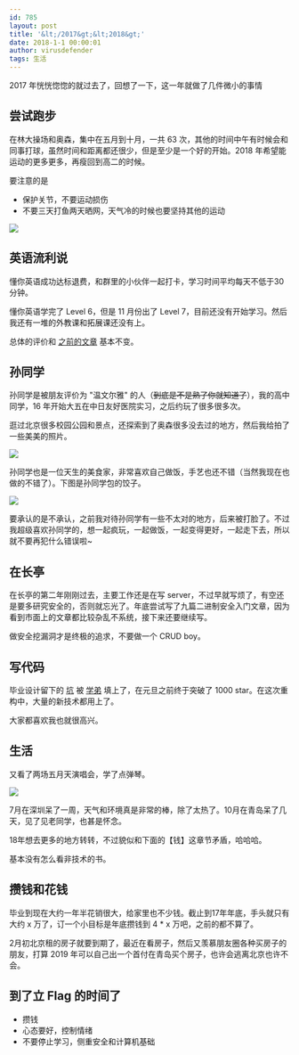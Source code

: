 ```yaml
---
id: 785
layout: post
title: '&lt;/2017&gt;&lt;2018&gt;'
date: 2018-1-1 00:00:01
author: virusdefender
tags: 生活
---
```


2017 年恍恍惚惚的就过去了，回想了一下，这一年就做了几件微小的事情

## 尝试跑步

在林大操场和奥森，集中在五月到十月，一共 63 次，其他的时间中午有时候会和同事打球，虽然时间和距离都还很少，但是至少是一个好的开始。2018 年希望能运动的更多更多，再瘦回到高二的时候。

要注意的是

 - 保护关节，不要运动损伤
 - 不要三天打鱼两天晒网，天气冷的时候也要坚持其他的运动

 ![](https://storage.virusdefender.net/blog/images/785/1.JPG)

## 英语流利说

懂你英语成功达标退费，和群里的小伙伴一起打卡，学习时间平均每天不低于30分钟。

懂你英语学完了 Level 6，但是 11 月份出了 Level 7，目前还没有开始学习。然后我还有一堆的外教课和拓展课还没有上。

总体的评价和 [之前的文章](/index.php/archives/762/) 基本不变。

## 孙同学

孙同学是被朋友评价为 "温文尔雅" 的人（~~到底是不是熟了你就知道了~~），我的高中同学，16 年开始大五在中日友好医院实习，之后约玩了很多很多次。

逛过北京很多校园公园和景点，还探索到了奥森很多没去过的地方，然后我给拍了一些美美的照片。

![](https://storage.virusdefender.net/blog/images/785/2.jpeg)

孙同学也是一位天生的美食家，非常喜欢自己做饭，手艺也还不错（当然我现在也做的不错了）。下图是孙同学包的饺子。

![](https://storage.virusdefender.net/blog/images/785/3.jpeg)

要承认的是不承认，之前我对待孙同学有一些不太对的地方，后来被打脸了。不过我超级喜欢孙同学的，想一起疯玩，一起做饭，一起变得更好，一起走下去，所以就不要再犯什么错误啦~

## 在长亭
 
在长亭的第二年刚刚过去，主要工作还是在写 server，不过早就写烦了，有空还是要多研究安全的，否则就忘光了。年底尝试写了九篇二进制安全入门文章，因为看到市面上的文章都比较杂乱不系统，接下来还要继续写。

做安全挖漏洞才是终极的追求，不要做一个 CRUD boy。

## 写代码

毕业设计留下的 [坑](https://github.com/QingdaoU/OnlineJudge) 被 [学弟](https://rawidn.com/) 填上了，在元旦之前终于突破了 1000 star。在这次重构中，大量的新技术都用上了。

大家都喜欢我也就很高兴。

## 生活

又看了两场五月天演唱会，学了点弹琴。

![](https://storage.virusdefender.net/blog/images/771/1.JPG)

7月在深圳呆了一周，天气和环境真是非常的棒，除了太热了。10月在青岛呆了几天，见了见老同学，也甚是怀念。

18年想去更多的地方转转，不过貌似和下面的【钱】这章节矛盾，哈哈哈。

基本没有怎么看非技术的书。

## 攒钱和花钱

毕业到现在大约一年半花销很大，给家里也不少钱。截止到17年年底，手头就只有大约 x 万了，订一个小目标是年底攒钱到 4 * x 万吧，之前的都不算了。

2月初北京租的房子就要到期了，最近在看房子，然后又羡慕朋友圈各种买房子的朋友，打算 2019 年可以自己出一个首付在青岛买个房子，也许会逃离北京也许不会。

## 到了立 Flag 的时间了

 - 攒钱
 - 心态要好，控制情绪
 - 不要停止学习，侧重安全和计算机基础


